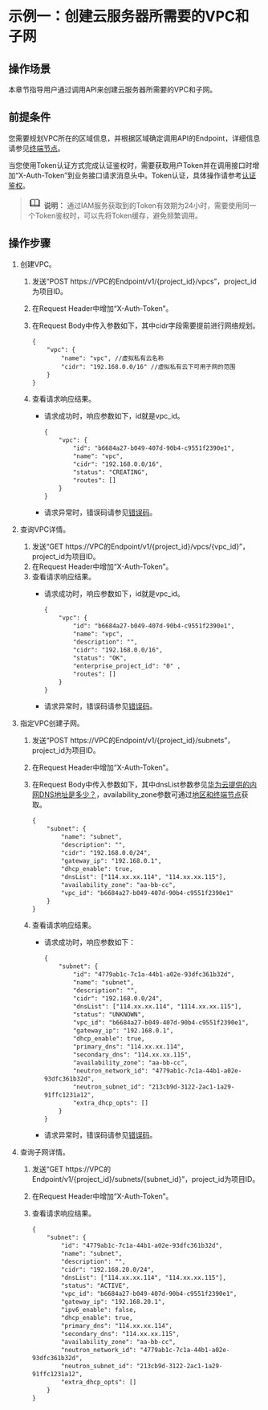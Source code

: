 # 示例一：创建云服务器所需要的VPC和子网<a name="vpc_apieg_0002"></a>

## 操作场景<a name="section138381652181710"></a>

本章节指导用户通过调用API来创建云服务器所需要的VPC和子网。

## 前提条件<a name="section109541355172116"></a>

您需要规划VPC所在的区域信息，并根据区域确定调用API的Endpoint，详细信息请参见[终端节点](终端节点.md)。

当您使用Token认证方式完成认证鉴权时，需要获取用户Token并在调用接口时增加“X-Auth-Token”到业务接口请求消息头中。Token认证，具体操作请参考[认证鉴权](认证鉴权.md)。

>![](public_sys-resources/icon-note.gif) **说明：** 
>通过IAM服务获取到的Token有效期为24小时，需要使用同一个Token鉴权时，可以先将Token缓存，避免频繁调用。

## 操作步骤<a name="section7856948"></a>

1.  创建VPC。
    1.  发送“POST  https://VPC的Endpoint/v1/\{project\_id\}/vpcs”，project\_id为项目ID。
    2.  在Request Header中增加“X-Auth-Token”。
    3.  在Request Body中传入参数如下，其中cidr字段需要提前进行网络规划。

        ```
        {
            "vpc": {
                "name": "vpc", //虚拟私有云名称
                "cidr": "192.168.0.0/16" //虚拟私有云下可用子网的范围
            }
        }
        ```

    4.  查看请求响应结果。
        -   请求成功时，响应参数如下，id就是vpc\_id。

            ```
            {
                "vpc": {
                    "id": "b6684a27-b049-407d-90b4-c9551f2390e1",
                    "name": "vpc",
                    "cidr": "192.168.0.0/16",
                    "status": "CREATING",
                    "routes": []
                }
            }
            ```

        -   请求异常时，错误码请参见[错误码](错误码.md)。



1.  查询VPC详情。
    1.  发送“GET  https://VPC的Endpoint/v1/\{project\_id\}/vpcs/\{vpc\_id\}”，project\_id为项目ID。
    2.  在Request Header中增加“X-Auth-Token”。
    3.  查看请求响应结果。
        -   请求成功时，响应参数如下，id就是vpc\_id。

            ```
            {
                "vpc": {
                    "id": "b6684a27-b049-407d-90b4-c9551f2390e1",
                    "name": "vpc",
                    "description": "",
                    "cidr": "192.168.0.0/16",
                    "status": "OK",
                    "enterprise_project_id": "0" ,
                    "routes": []
                }
            }
            ```

        -   请求异常时，错误码请参见[错误码](错误码.md)。

2.  指定VPC创建子网。
    1.  发送“POST  https://VPC的Endpoint/v1/\{project\_id\}/subnets”，project\_id为项目ID。
    2.  在Request Header中增加“X-Auth-Token”。
    3.  在Request Body中传入参数如下，其中dnsList参数参见[华为云提供的内网DNS地址是多少？](https://support.huaweicloud.com/dns_faq/dns_faq_002.html)，availability\_zone参数可通过[地区和终端节点](https://developer.huaweicloud.com/endpoint?VPC)获取。

        ```
        {
        	"subnet": {
        		"name": "subnet",
        		"description": "",
        		"cidr": "192.168.0.0/24",
        		"gateway_ip": "192.168.0.1",
        		"dhcp_enable": true,
        		"dnsList": ["114.xx.xx.114", "114.xx.xx.115"],
        		"availability_zone": "aa-bb-cc",
        		"vpc_id": "b6684a27-b049-407d-90b4-c9551f2390e1"
        	}
        }
        ```

    4.  查看请求响应结果。
        -   请求成功时，响应参数如下：

            ```
            {
            	"subnet": {
            		"id": "4779ab1c-7c1a-44b1-a02e-93dfc361b32d",
            		"name": "subnet",
            		"description": "",
            		"cidr": "192.168.0.0/24",
            		"dnsList": ["114.xx.xx.114", "1114.xx.xx.115"],
            		"status": "UNKNOWN",
            		"vpc_id": "b6684a27-b049-407d-90b4-c9551f2390e1",
            		"gateway_ip": "192.168.0.1",
            		"dhcp_enable": true,
            		"primary_dns": "114.xx.xx.114",
            		"secondary_dns": "114.xx.xx.115",
            		"availability_zone": "aa-bb-cc",
            		"neutron_network_id": "4779ab1c-7c1a-44b1-a02e-93dfc361b32d",
            		"neutron_subnet_id": "213cb9d-3122-2ac1-1a29-91ffc1231a12",
            		"extra_dhcp_opts": []
            	}
            }
            ```

        -   请求异常时，错误码请参见[错误码](错误码.md)。



1.  查询子网详情。
    1.  发送“GET  https://VPC的Endpoint/v1/\{project\_id\}/subnets/\{subnet\_id\}”，project\_id为项目ID。
    2.  在Request Header中增加“X-Auth-Token”。
    3.  查看请求响应结果。

        ```
        {
        	"subnet": {
        		"id": "4779ab1c-7c1a-44b1-a02e-93dfc361b32d",
        		"name": "subnet",
        		"description": "",
        		"cidr": "192.168.20.0/24",
        		"dnsList": ["114.xx.xx.114", "114.xx.xx.115"],
        		"status": "ACTIVE",
        		"vpc_id": "b6684a27-b049-407d-90b4-c9551f2390e1",
        		"gateway_ip": "192.168.20.1",
        		"ipv6_enable": false,
        		"dhcp_enable": true,
        		"primary_dns": "114.xx.xx.114",
        		"secondary_dns": "114.xx.xx.115",
        		"availability_zone": "aa-bb-cc",
        		"neutron_network_id": "4779ab1c-7c1a-44b1-a02e-93dfc361b32d",
        		"neutron_subnet_id": "213cb9d-3122-2ac1-1a29-91ffc1231a12",
        		"extra_dhcp_opts": []
        	}
        }
        ```



